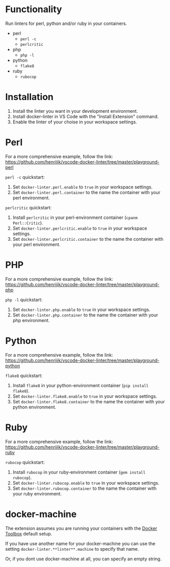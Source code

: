 # Functionality

Run linters for perl, python and/or ruby in your containers.

- perl
	- `perl -c`
	- `perlcritic`
- php
	- `php -l`
- python
	- `flake8`
- ruby
	- `rubocop`

# Installation

1. Install the linter you want in your development environment.
2. Install docker-linter in VS Code with the "Install Extension" command.
3. Enable the linter of your choise in your workspace settings.

# Perl

For a more comprehensive example, follow the link: https://github.com/henriiik/vscode-docker-linter/tree/master/playground-perl

`perl -c` quickstart:

1. Set `docker-linter.perl.enable` to `true` in your workspace settings.
2. Set `docker-linter.perl.container` to the name the container with your perl environment.

`perlcritic` quickstart:

1. Install `perlcritic` in your perl-environment container (`cpanm Perl::Critic`).
2. Set `docker-linter.perlcritic.enable` to `true` in your workspace settings.
3. Set `docker-linter.perlcritic.container` to the name the container with your perl environment.

# PHP

For a more comprehensive example, follow the link: https://github.com/henriiik/vscode-docker-linter/tree/master/playground-php

`php -l` quickstart:

1. Set `docker-linter.php.enable` to `true` in your workspace settings.
2. Set `docker-linter.php.container` to the name the container with your php environment.

# Python

For a more comprehensive example, follow the link: https://github.com/henriiik/vscode-docker-linter/tree/master/playground-python

`flake8` quickstart:

1. Install `flake8` in your python-environment container (`pip install flake8`).
2. Set `docker-linter.flake8.enable` to `true` in your workspace settings.
3. Set `docker-linter.flake8.container` to the name the container with your python environment.

# Ruby

For a more comprehensive example, follow the link: https://github.com/henriiik/vscode-docker-linter/tree/master/playground-ruby

`rubocop` quickstart:

1. Install `rubocop` in your ruby-environment container (`gem install rubocop`).
2. Set `docker-linter.rubocop.enable` to `true` in your workspace settings.
3. Set `docker-linter.rubocop.container` to the name the container with your ruby environment.

# docker-machine

The extension assumes you are running your containers with the [Docker Toolbox](https://www.docker.com/products/docker-toolbox) default setup.

If you have use another name for your docker-machine you can use the setting `docker-linter.**linter**.machine` to specify that name.

Or, if you dont use docker-machine at all, you can specify an empty string.